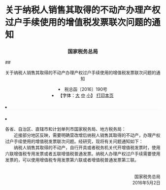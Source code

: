 # 关于纳税人销售其取得的不动产办理产权过户手续使用的增值税发票联次问题的通知


### <p style="text-align:center" color="#06c"   text-dec oration="none" >国家税务总局</p>
##<p style="text-align:center" color="#c00"   text-dec oration="none">关于纳税人销售其取得的不动产办理产权过户手续使用的增值税发票联次问题的通知</p>
        <li class="sv_black14_30" style="text-align:center">税总函〔2016〕190号</li>
                           <li class="sv_texth2" style="text-align:center;"><span style="color:#000000;">【字体：<a href="#" onclick="tax_content.style.fontSize='16px';Javascript:return false;">大</a> <span style="color:#06C"><a href="#" onclick="tax_content.style.fontSize='14px';Javascript:return false;">中</a></span> <a href="#" onclick="tax_content.style.fontSize='12px';Javascript:return false;">小</a>】</span>  <a href="javascript:window.print()">打印本页</a>   

</li>
         <li style="border-bottom:solid 1px #f0f0f0; margin:20px auto"></li>
            <li class="sv_texth3" id="tax_content">           <p>各省、自治区、直辖市和计划单列市国家税务局、地方税务局：<br>　　近接部分地区反映，需要明确营改增后纳税人销售其取得的不动产，办理产权过户手续使用的增值税发票联次问题。经研究，现将有关问题通知如下：<br>　　纳税人销售其取得的不动产，自行开具或者税务机关代开增值税发票时，使用六联增值税专用发票或者五联增值税普通发票。纳税人办理产权过户手续需要使用发票的，可以使用增值税专用发票第六联或者增值税普通发票第三联。</p><p style="text-align: right">　　<br>国家税务总局<br>2016年5月2日<br> </p>